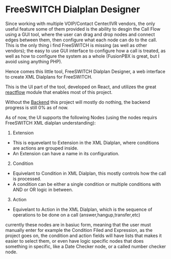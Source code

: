 
# FreeSWITCH Dialplan Designer

Since working with multiple VOIP/Contact Center/IVR vendors, the only useful feature some of them provided is the ability to desgin the Call Flow using a GUI tool, where the user can drag and drop nodes and connect edges between them, then configure what each node can do to the call.
This is the only thing i find FreeSWITCH is missing (as well as other vendors); the easy to use GUI interface to configure how a call is treated, as well as how to configure the system as a whole (FusionPBX is great, but I avoid using anything PHP).

Hence comes this little tool, FreeSWITCH Dialplan Designer, a web interface to create XML Dialplans for FreeSWITCH.

This is the UI part of the tool, developed on React, and utilizes the great [reactflow](https://reactflow.dev/) module that enables most of this project.

Without the [Backend](https://github.com/frisky5/freeswitch-dialplan-designer-be)  this project will mostly do nothing, the backend progress is still 0% as of now.

As of now, the UI supports the following Nodes (using the nodes requirs FreeSWITCH XML dialplan understanding):
1. Extension
* This is equevelant to Extension in the XML Dialplan, where conditions are actions are grouped inside.
* An Extension can have a name in its configuration.
2. Condition
* Equivelant to Condition in XML Dialplan, this mostly controls how the call is processed.
* A condition can be either a single condition or multiple conditions with AND or OR logic in between.
3. Action
* Equivelant to Action in the XML Dialplan, which is the sequence of operations to be done on a call (answer,hangup,transfer,etc)


currently these nodes are in basiuc form, meaning that the user must manually enter for example the Condition Filed and Expression, as the project goes on, the condition and action fields will have lists that makes it easier to select them, or even have logic specific nodes that does something in specific, like a Date Checker node, or a called number checker node.
